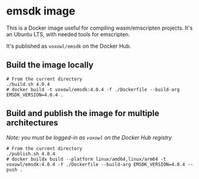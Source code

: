 # emsdk image

This is a Docker image useful for compiling wasm/emscripten projects.
It's an Ubuntu LTS, with needed tools for emscripten.

It's published as `voxowl/emsdk` on the Docker Hub.

## Build the image locally

```shell
# From the current directory
./build.sh 4.0.4
# docker build -t voxowl/emsdk:4.0.4 -f ./Dockerfile --build-arg EMSDK_VERSION=4.0.4 .
```

## Build and publish the image for multiple architectures

*Note: you must be logged-in as `voxowl` on the Docker Hub registry*

```shell
# From the current directory
./publish.sh 4.0.4
# docker buildx build --platform linux/amd64,linux/arm64 -t voxowl/emsdk:4.0.4 -f ./Dockerfile --build-arg EMSDK_VERSION=4.0.4 --push .
```
